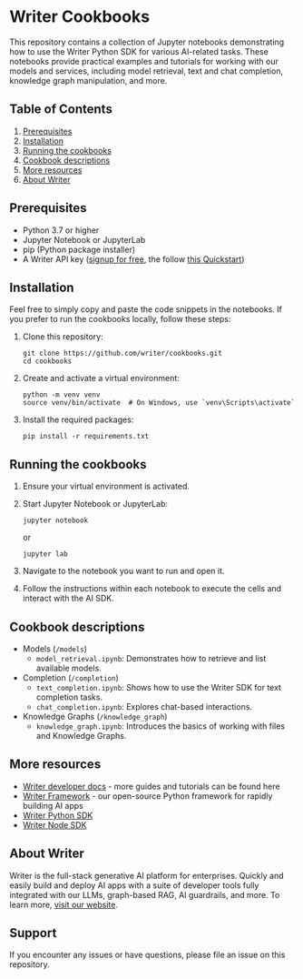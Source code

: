 # Writer Cookbooks

This repository contains a collection of Jupyter notebooks demonstrating how to use the Writer Python SDK for various AI-related tasks. These notebooks provide practical examples and tutorials for working with our models and services, including model retrieval, text and chat completion, knowledge graph manipulation, and more.

## Table of Contents

1. [Prerequisites](#prerequisites)
2. [Installation](#installation)
3. [Running the cookbooks](#running-the-cookbooks)
4. [Cookbook descriptions](#cookbook-descriptions)
5. [More resources](#more-resources)
5. [About Writer](#about-writer)

## Prerequisites

- Python 3.7 or higher
- Jupyter Notebook or JupyterLab
- pip (Python package installer)
- A Writer API key ([signup for free](https://app.writer.com/aistudio/signup?utm_campaign=devrel), the follow [this Quickstart](https://dev.writer.com/api-guides/quickstart))

## Installation

Feel free to simply copy and paste the code snippets in the notebooks. If you prefer to run the cookbooks locally, follow these steps:

1. Clone this repository:
   ```
   git clone https://github.com/writer/cookbooks.git
   cd cookbooks
   ```

2. Create and activate a virtual environment:
   ```
   python -m venv venv
   source venv/bin/activate  # On Windows, use `venv\Scripts\activate`
   ```

3. Install the required packages:
   ```
   pip install -r requirements.txt
   ```

## Running the cookbooks

1. Ensure your virtual environment is activated.

2. Start Jupyter Notebook or JupyterLab:
   ```
   jupyter notebook
   ```
   or
   ```
   jupyter lab
   ```

3. Navigate to the notebook you want to run and open it.

4. Follow the instructions within each notebook to execute the cells and interact with the AI SDK.

## Cookbook descriptions

- Models (`/models`)
  - `model_retrieval.ipynb`: Demonstrates how to retrieve and list available models.
- Completion (`/completion`)
  - `text_completion.ipynb`: Shows how to use the Writer SDK for text completion tasks.
  - `chat_completion.ipynb`: Explores chat-based interactions.
- Knowledge Graphs (`/knowledge_graph`)
  - `knowledge_graph.ipynb`: Introduces the basics of working with files and Knowledge Graphs.

## More resources
- [Writer developer docs](https://dev.writer.com/) - more guides and tutorials can be found here
- [Writer Framework](https://github.com/writer/writer-framework) - our open-source Python framework for rapidly building AI apps 
- [Writer Python SDK](https://github.com/writer/writer-python)  
- [Writer Node SDK](https://github.com/writer/writer-node)  

## About Writer

Writer is the full-stack generative AI platform for enterprises. Quickly and easily build and deploy AI apps with a suite of developer tools fully integrated with our LLMs, graph-based RAG, AI guardrails, and more. To learn more, [visit our website](https://www.writer.com).

## Support

If you encounter any issues or have questions, please file an issue on this repository.
